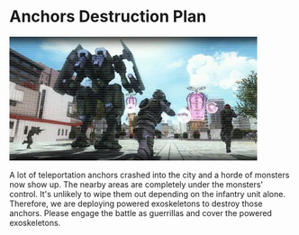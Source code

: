 # Anchors Destruction Plan

![Anchors Destruction Plan](../images/missions_thumbnails/M091_3.jpg)

A lot of teleportation anchors crashed into the city and a horde of monsters now show up.
The nearby areas are completely under the monsters' control. It's unlikely to wipe them out depending on the infantry unit alone. Therefore, we are deploying powered exoskeletons to destroy those anchors.
Please engage the battle as guerrillas and cover the powered exoskeletons.
